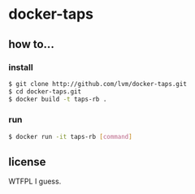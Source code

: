 # docker-taps

## how to...

### install

```bash
$ git clone http://github.com/lvm/docker-taps.git
$ cd docker-taps.git
$ docker build -t taps-rb .
```

### run
```bash
$ docker run -it taps-rb [command]
```


## license

WTFPL I guess.

